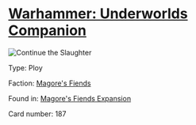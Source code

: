 # [Warhammer: Underworlds Companion](https://guidokessels.github.io/wh-underworlds)

  

![Continue the Slaughter](https://warhammerunderworlds.com/wp-content/uploads/sites/6/2018/03/187_ENG.png)



Type: Ploy

Faction: [Magore's Fiends](https://guidokessels.github.io/wh-underworlds/factions/magores-fiends.md)

Found in: [Magore's Fiends Expansion](https://guidokessels.github.io/wh-underworlds/locations/magores-fiends-expansion.md)

Card number: 187
